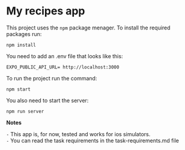 # My recipes app
This project uses the `npm` package menager. To install the required packages run:

```
npm install
```

You need to add an .env file that looks like this:
```
EXPO_PUBLIC_API_URL= http://localhost:3000
```

To run the project run the command:
```
npm start
```

You also need to start the server:
```
npm run server
```

**Notes**

`-` This app is, for now, tested and works for ios simulators.  
`-` You can read the task requirements in the task-requirements.md file